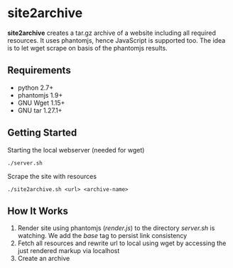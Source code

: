 site2archive
============

**site2archive** creates a tar.gz archive of a website including all required resources. It uses phantomjs, hence JavaScript is supported too. The idea is to let wget scrape on basis of the phantomjs results.

Requirements
------------

- python 2.7+
- phantomjs 1.9+
- GNU Wget 1.15+
- GNU tar 1.27.1+


Getting Started
---------------

Starting the local webserver (needed for wget)

    ./server.sh

Scrape the site with resources

    ./site2archive.sh <url> <archive-name>


How It Works
------------

1. Render site using phantomjs (*render.js*) to the directory *server.sh* is watching. We add the *base* tag to persist link consistency
2. Fetch all resources and rewrite url to local using wget by accessing the just rendered markup via localhost
3. Create an archive
